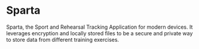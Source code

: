 # Sparta
Sparta, the Sport and Rehearsal Tracking Application for modern devices.
It leverages encryption and locally stored files to be a secure and private way to store data from different training exercises.
